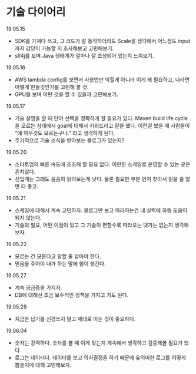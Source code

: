 # 기술 다이어리  

19.05.15  
- SDK를 가져다 쓰고, 그 코드가 잘 동작하더라도 Scale을 생각해서 어느정도 input까지 감당이 가능할 지 조사해보고 고민해보기.
- slf4j를 보며 Java 생태계가 얼마나 잘 조성되어 있는지 느껴보기.

19.05.16  
- AWS lambda config를 보면서 사용법만 익힐게 아니라 이게 왜 필요하고, 나라면 어떻게 만들것인가를 고민해 볼 것.
- GPU를 보며 어떤 것을 할 수 있을까 고민해보기.

19.05.17
- 기술 설명을 할 때 단어 선택을 정확하게 할 필요가 있다. Maven build life cycle을 모르는 상태에서 goal에 대해서 키워드라고 말을 했다. 이런걸 봤을 때 사람들이 "얘 아무것도 모르는구나." 라고 생각하게 된다.
- 주기적으로 기술 소식을 받아보는 블로그가 있는지?

19.05.20  
- 스타트업의 빠른 속도에 초조해 할 필요 없다. 이만한 스케일로 운영할 수 있는 곳은 흔치않다.
- 신입때는 그래도 꼼꼼히 읽어보는게 낫다. 물론 필요한 부분 먼저 찾아서 읽을 줄 알면 더 좋고.

19.05.21  
- 스케일에 대해서 계속 고민하자. 블로그만 보고 따라하는건 내 실력에 하등 도움이 되지 않는다.
- 기술의 필요, 어떤 이점이 있고 그 기술이 편할수록 따라오는 댓가는 없는지 생각해보자.

19.05.22  
- 모르는 건 모른다고 말할 줄 알아야 한다.
- 믿음을 주어야 내가 하는 말에 힘이 생긴다.  

19.05.27  
- 계속 궁금증을 가지자.  
- DB에 대해선 조금 보수적인 정책을 가지고 가도 된다.  

19.05.29  
- 지금은 납기를 신경쓰지 말고 제대로 아는 것이 중요하다.

19.06.04  
- 숫자는 강력하다. 숫자를 볼 때 이게 맞는지 계속해서 생각하고 검증해볼 필요가 있다.
- 로그는 데이터다. 데이터를 보고 의사결정을 하기 때문에 유의미한 로그를 어떻게 뽑을지에 대해 고민해보자.
